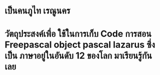 # เป็นคนภูไท เรณูนคร  
# วัตถุประสงค์เพื่อ ใช้ในการเก็บ Code การสอน Freepascal object pascal lazarus ซึ่งเป็น ภาษาอยู่ในอันดับ 12 ของโลก มาเรียนรู้กันเลย
